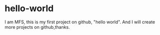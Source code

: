 # hello-world
I am MFS, this is my first project on github, "hello world". And I will create more projects on github,thanks.
